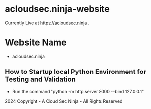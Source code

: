 # acloudsec.ninja-website
Currently Live at https://acloudsec.ninja . 
# Website Name 
 - acloudsec.ninja

## How to Startup local Python Environment for Testing and Validation

- Run the command "python -m http.server 8000 --bind 127.0.0.1"


2024 Copyright - A Cloud Sec Ninja - All Rights Reserved
